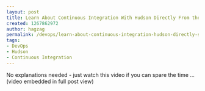 ```yaml
---
layout: post
title: Learn About Continuous Integration With Hudson Directly From the Source
created: 1267862972
author: hagzag
permalink: /devops/learn-about-continuous-integration-hudson-directly-source
tags:
- DevOps
- Hudson
- Continuous Integration
---
```

No explanations needed - just watch this video if you can spare the time ... (video embedded in full post view)
<!--break-->
<object width="640" height="385"><param name="movie" value="http://www.youtube.com/v/6k0S4O2PnTc&hl=en_US&fs=1&"></param><param name="allowFullScreen" value="true"></param><param name="allowscriptaccess" value="always"></param><embed src="http://www.youtube.com/v/6k0S4O2PnTc&hl=en_US&fs=1&" type="application/x-shockwave-flash" allowscriptaccess="always" allowfullscreen="true" width="640" height="385"></embed></object>
